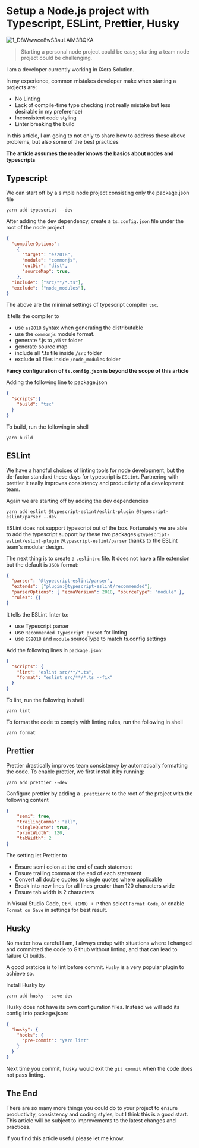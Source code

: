 # Setup a Node.js project with Typescript, ESLint, Prettier, Husky
![1_D8Wwwce8wS3auLAiM3BQKA](https://user-images.githubusercontent.com/11991333/72227393-f67be200-3593-11ea-8510-7bec5d98afc6.jpeg)

> Starting a personal node project could be easy; starting a team node project could be challenging. 

I am a developer currently working in iXora Solution.

In my experience, common mistakes developer make when starting a projects are:

* No Linting
* Lack of compile-time type checking (not really mistake but less desirable in my preference)
* Inconsistent code styling
* Linter breaking the build

In this article, I am going to not only to share how to address these above problems, but also some of the best practices 

**The article assumes the reader knows the basics about nodes and typescripts**

## Typescript

We can start off by a simple node project consisting only the package.json file

```shell
yarn add typescript --dev
```

After adding the dev dependency, create a `ts.config.json` file under the root of the node project

```json
{
  "compilerOptions":
    {
      "target": "es2018",
      "module": "commonjs",
      "outDir": "dist",
      "sourceMap": true,
    },
  "include": ["src/**/*.ts"],
  "exclude": ["node_modules"],
}

```

The above are the minimal settings of typescript compiler `tsc`. 

It tells the compiler to 

* use `es2018` syntax when generating the distributable
* use the `commonjs` module format.
* generate *.js to `/dist` folder
* generate source map
* include all *.ts file inside `/src` folder
* exclude all files inside `/node_modules` folder

**Fancy configuration of `ts.config.json` is beyond the scope of this article**

Adding the following line to package.json

```json
{
  "scripts":{
    "build": "tsc"
  }
}
```

To build, run the following in shell

```shell
yarn build
```

## ESLint

We have a handful choices of linting tools for node development, but the de-factor standard these days for typescript is `ESLint`. Partnering with prettier it really improves consistency and productivity of a development team.

Again we are starting off by adding the dev dependencies

```shell
yarn add eslint @typescript-eslint/eslint-plugin @typescript-eslint/parser --dev
```

ESLint does not support typescript out of the box. Fortunately we are able to add the typescript support by these two packages `@typescript-eslint/eslint-plugin` `@typescript-eslint/parser` thanks to the ESLint team's modular design.

The next thing is to create a `.eslintrc` file. It does not have a file extension but the default is `JSON` format:

```json
{
  "parser": "@typescript-eslint/parser",
  "extends": ["plugin:@typescript-eslint/recommended"],
  "parserOptions": { "ecmaVersion": 2018, "sourceType": "module" },
  "rules": {}
}
```

It tells the ESLint linter to:

* use Typescript parser
* use `Recommended Typescript preset` for linting
* use `ES2018` and  `module` sourceType to match ts.config settings

Add the following lines in `package.json`:

```json
{
  "scripts": {
    "lint": "eslint src/**/*.ts",
    "format": "eslint src/**/*.ts --fix"
  }
}
```

To lint, run the following in shell

```shell
yarn lint
```

To format the code to comply with linting rules, run the following in shell

```
yarn format
```

## Prettier

Prettier drastically improves team consistency by automatically formatting the code. To enable prettier, we first install it by running:

```shell
yarn add prettier --dev
```

Configure prettier by adding a `.prettierrc` to the root of the project with the following content

```json
{
    "semi": true,
    "trailingComma": "all",
    "singleQuote": true,
    "printWidth": 120,
    "tabWidth": 2
}
```

The setting let Prettier to

* Ensure semi colon at the end of each statement
* Ensure trailing comma at the end of each statement
* Convert all double quotes to single quotes where applicable
* Break into new lines for all lines greater than 120 characters wide
* Ensure tab width is 2 characters

In Visual Studio Code, `Ctrl (CMD) + P` then select `Format Code`, or enable `Format on Save` in settings for best result.

## Husky

No matter how careful I am, I always endup with situations where I changed and committed the code to Github without linting, and that can lead to failure CI builds. 

A good pratcice is to lint before commit. `Husky` is a very popular plugin to achieve so.

Install Husky by

```
yarn add husky --save-dev
```

Husky does not have its own configuration files. Instead we will add its config into package.json:

```json
{
  "husky": {
    "hooks": {
      "pre-commit": "yarn lint"
    }
  }
}
```

Next time you commit, husky would exit the `git commit` when the code does not pass linting.

## The End

There are so many more things you could do to your project to ensure productivity, consistency and coding styles, but I think this is a good start. This article will be subject to improvements to the latest changes and practices.

If you find this article useful please let me know.
